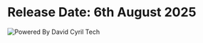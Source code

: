 # Release Date: 6th August 2025 

![Powered By David Cyril Tech](https://github.com/suzuki-0000/CountdownLabel/raw/master/Screenshots/example01.gif)
